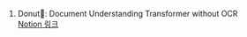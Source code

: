 1. Donut🍩: Document Understanding Transformer without OCR  
[Notion 링크](https://water-bean.notion.site/1-Donut-Document-Understanding-Transformer-without-OCR-bdffcb099b33412b9de14973506b23fe?pvs=4)
